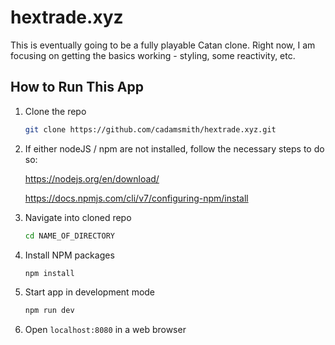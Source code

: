 # hextrade.xyz

This is eventually going to be a fully playable Catan clone.
Right now, I am focusing on getting the basics working - styling, some reactivity, etc.

## How to Run This App

1. Clone the repo
   ```sh
   git clone https://github.com/cadamsmith/hextrade.xyz.git
   ```
2. If either nodeJS / npm are not installed, follow the necessary steps to do so:

   https://nodejs.org/en/download/
    
   https://docs.npmjs.com/cli/v7/configuring-npm/install
    
3. Navigate into cloned repo

   ```sh
   cd NAME_OF_DIRECTORY
   ```

3. Install NPM packages
   ```sh
   npm install
   ```
4. Start app in development mode
   ```js
   npm run dev
   ```
5. Open ```localhost:8080``` in a web browser
